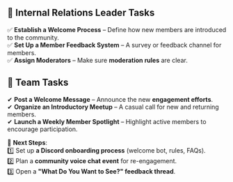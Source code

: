 ## **👤 Internal Relations Leader Tasks**

✅ **Establish a Welcome Process** – Define how new members are introduced to the community.  
✅ **Set Up a Member Feedback System** – A survey or feedback channel for members.  
✅ **Assign Moderators** – Make sure **moderation rules** are clear.

## **🎯 Team Tasks**

✔ **Post a Welcome Message** – Announce the new **engagement efforts**.  
✔ **Organize an Introductory Meetup** – A casual call for new and returning members.  
✔ **Launch a Weekly Member Spotlight** – Highlight active members to encourage participation.

📌 **Next Steps**:  
1️⃣ Set up **a Discord onboarding process** (welcome bot, rules, FAQs).  
2️⃣ Plan a **community voice chat event** for re-engagement.  
3️⃣ Open a **"What Do You Want to See?" feedback thread**.